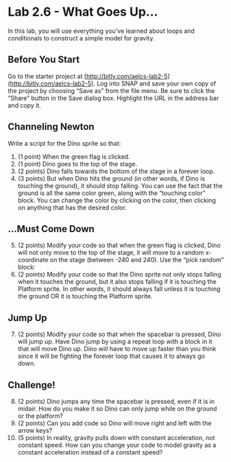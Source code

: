 # Lab 2.6 - What Goes Up...

In this lab, you will use everything you've learned about loops and conditionals to construct a simple model for gravity.

## Before You Start

Go to the starter project at [http://bitly.com/aelcs-lab2-5](http://bitly.com/aelcs-lab2-5). Log into SNAP and save your own copy of the project by choosing “Save as” from the file menu. Be sure to click the “Share” button in the Save dialog box. Highlight the URL in the address bar and copy it.

## Channeling Newton

Write a script for the Dino sprite so that:

1.	(1 point) When the green flag is clicked.
2.	(1 point) Dino goes to the top of the stage.
3.	(2 points) Dino falls towards the bottom of the stage in a forever loop.
4.	(3 points) But when Dino hits the ground (in other words, if Dino is touching the ground), it should stop falling.  You can use the fact that the ground is all the same color green, along with the “touching color” block.  You can change the color by clicking on the color, then clicking on anything that has the desired color.


## ...Must Come Down

5.	(2 points) Modify your code so that when the green flag is clicked, Dino will not only move to the top of the stage, it will move to a random x-coordinate on the stage (between -240 and 240).  Use the “pick random” block:
6.  (2 points) Modify your code so that the Dino sprite not only stops falling when it touches the ground, but it also stops falling if it is touching the Platform sprite.  In other words, it should always fall unless it is touching the ground OR it is touching the Platform sprite.  

## Jump Up

7.  (2 points) Modify your code so that when the spacebar is pressed, Dino will jump up.  Have Dino jump by using a repeat loop with a block in it that will move Dino up.  Dino will have to move up faster than you think since it will be fighting the forever loop that causes it to always go down.

## Challenge!

8.  (2 points) Dino jumps any time the spacebar is pressed, even if it is in midair.  How do you make it so Dino can only jump while on the ground or the platform?
9.  (2 points) Can you add code so Dino will move right and left with the arrow keys?
10.  (5 points) In reality, gravity pulls down with constant acceleration, not constant speed.  How can you change your code to model gravity as a constant acceleration instead of a constant speed?  
